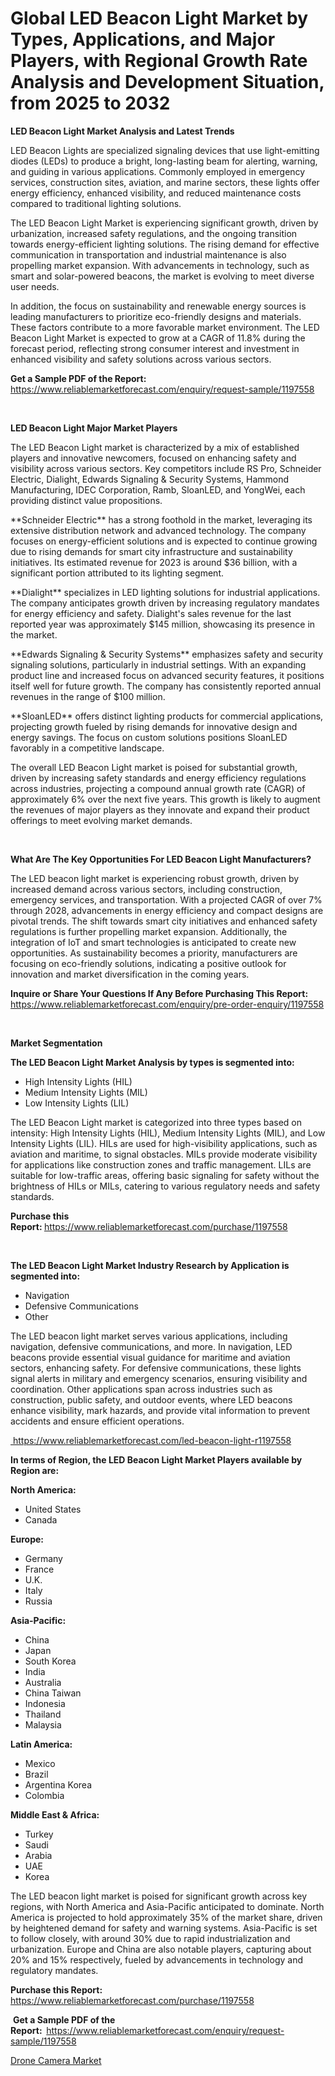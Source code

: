 <p><h1>Global LED Beacon Light Market by Types, Applications, and Major Players, with Regional Growth Rate Analysis and Development Situation, from 2025 to 2032</h1></p><p><strong>LED Beacon Light Market Analysis and Latest Trends</strong></p>
<p><p>LED Beacon Lights are specialized signaling devices that use light-emitting diodes (LEDs) to produce a bright, long-lasting beam for alerting, warning, and guiding in various applications. Commonly employed in emergency services, construction sites, aviation, and marine sectors, these lights offer energy efficiency, enhanced visibility, and reduced maintenance costs compared to traditional lighting solutions.</p><p>The LED Beacon Light Market is experiencing significant growth, driven by urbanization, increased safety regulations, and the ongoing transition towards energy-efficient lighting solutions. The rising demand for effective communication in transportation and industrial maintenance is also propelling market expansion. With advancements in technology, such as smart and solar-powered beacons, the market is evolving to meet diverse user needs.</p><p>In addition, the focus on sustainability and renewable energy sources is leading manufacturers to prioritize eco-friendly designs and materials. These factors contribute to a more favorable market environment. The LED Beacon Light Market is expected to grow at a CAGR of 11.8% during the forecast period, reflecting strong consumer interest and investment in enhanced visibility and safety solutions across various sectors.</p></p>
<p><strong>Get a Sample PDF of the Report:&nbsp;</strong> <a href="https://www.reliablemarketforecast.com/enquiry/request-sample/1197558?utm_campaign=1105&utm_medium=2&utm_source=Github&utm_content=ia&utm_term=18022025&utm_id=led-beacon-light">https://www.reliablemarketforecast.com/enquiry/request-sample/1197558</a></p>
<p>&nbsp;</p>
<p><strong>LED Beacon Light Major Market Players</strong></p>
<p><p>The LED Beacon Light market is characterized by a mix of established players and innovative newcomers, focused on enhancing safety and visibility across various sectors. Key competitors include RS Pro, Schneider Electric, Dialight, Edwards Signaling & Security Systems, Hammond Manufacturing, IDEC Corporation, Ramb, SloanLED, and YongWei, each providing distinct value propositions.</p><p>**Schneider Electric** has a strong foothold in the market, leveraging its extensive distribution network and advanced technology. The company focuses on energy-efficient solutions and is expected to continue growing due to rising demands for smart city infrastructure and sustainability initiatives. Its estimated revenue for 2023 is around $36 billion, with a significant portion attributed to its lighting segment.</p><p>**Dialight** specializes in LED lighting solutions for industrial applications. The company anticipates growth driven by increasing regulatory mandates for energy efficiency and safety. Dialight's sales revenue for the last reported year was approximately $145 million, showcasing its presence in the market.</p><p>**Edwards Signaling & Security Systems** emphasizes safety and security signaling solutions, particularly in industrial settings. With an expanding product line and increased focus on advanced security features, it positions itself well for future growth. The company has consistently reported annual revenues in the range of $100 million.</p><p>**SloanLED** offers distinct lighting products for commercial applications, projecting growth fueled by rising demands for innovative design and energy savings. The focus on custom solutions positions SloanLED favorably in a competitive landscape.</p><p>The overall LED Beacon Light market is poised for substantial growth, driven by increasing safety standards and energy efficiency regulations across industries, projecting a compound annual growth rate (CAGR) of approximately 6% over the next five years. This growth is likely to augment the revenues of major players as they innovate and expand their product offerings to meet evolving market demands.</p></p>
<p>&nbsp;</p>
<p><strong>What Are The Key Opportunities For LED Beacon Light Manufacturers?</strong></p>
<p><p>The LED beacon light market is experiencing robust growth, driven by increased demand across various sectors, including construction, emergency services, and transportation. With a projected CAGR of over 7% through 2028, advancements in energy efficiency and compact designs are pivotal trends. The shift towards smart city initiatives and enhanced safety regulations is further propelling market expansion. Additionally, the integration of IoT and smart technologies is anticipated to create new opportunities. As sustainability becomes a priority, manufacturers are focusing on eco-friendly solutions, indicating a positive outlook for innovation and market diversification in the coming years.</p></p>
<p><strong>Inquire or Share Your Questions If Any Before Purchasing This Report:</strong> <a href="https://www.reliablemarketforecast.com/enquiry/pre-order-enquiry/1197558?utm_campaign=1105&utm_medium=2&utm_source=Github&utm_content=ia&utm_term=18022025&utm_id=led-beacon-light">https://www.reliablemarketforecast.com/enquiry/pre-order-enquiry/1197558</a></p>
<p>&nbsp;</p>
<p><strong>Market Segmentation</strong></p>
<p><strong>The LED Beacon Light Market Analysis by types is segmented into:</strong></p>
<p><ul><li>High Intensity Lights (HIL)</li><li>Medium Intensity Lights (MIL)</li><li>Low Intensity Lights (LIL)</li></ul></p>
<p><p>The LED Beacon Light market is categorized into three types based on intensity: High Intensity Lights (HIL), Medium Intensity Lights (MIL), and Low Intensity Lights (LIL). HILs are used for high-visibility applications, such as aviation and maritime, to signal obstacles. MILs provide moderate visibility for applications like construction zones and traffic management. LILs are suitable for low-traffic areas, offering basic signaling for safety without the brightness of HILs or MILs, catering to various regulatory needs and safety standards.</p></p>
<p><strong>Purchase this Report:&nbsp;</strong><a href="https://www.reliablemarketforecast.com/purchase/1197558?utm_campaign=1105&utm_medium=2&utm_source=Github&utm_content=ia&utm_term=18022025&utm_id=led-beacon-light">https://www.reliablemarketforecast.com/purchase/1197558</a></p>
<p>&nbsp;</p>
<p><strong>The LED Beacon Light Market Industry Research by Application is segmented into:</strong></p>
<p><ul><li>Navigation</li><li>Defensive Communications</li><li>Other</li></ul></p>
<p><p>The LED beacon light market serves various applications, including navigation, defensive communications, and more. In navigation, LED beacons provide essential visual guidance for maritime and aviation sectors, enhancing safety. For defensive communications, these lights signal alerts in military and emergency scenarios, ensuring visibility and coordination. Other applications span across industries such as construction, public safety, and outdoor events, where LED beacons enhance visibility, mark hazards, and provide vital information to prevent accidents and ensure efficient operations.</p></p>
<p><a href="https://www.reliablemarketforecast.com/led-beacon-light-r1197558?utm_campaign=1105&utm_medium=2&utm_source=Github&utm_content=ia&utm_term=18022025&utm_id=led-beacon-light">&nbsp;https://www.reliablemarketforecast.com/led-beacon-light-r1197558</a></p>
<p><strong>In terms of Region, the LED Beacon Light Market Players available by Region are:</strong></p>
<p>
    <p> <strong> North America: </strong>
        <ul>
            <li>United States</li>
            <li>Canada</li>
        </ul>
        </p> 
    <p> <strong> Europe: </strong>
        <ul>
            <li>Germany</li>
            <li>France</li>
            <li>U.K.</li>
            <li>Italy</li>
            <li>Russia</li>
        </ul>
        </p> 
    <p> <strong> Asia-Pacific: </strong>
        <ul>
            <li>China</li>
            <li>Japan</li>
            <li>South Korea</li>
            <li>India</li>
            <li>Australia</li>
            <li>China Taiwan</li>
            <li>Indonesia</li>
            <li>Thailand</li>
            <li>Malaysia</li>
        </ul>
        </p> 
    <p> <strong> Latin America: </strong>
        <ul>
            <li>Mexico</li>
            <li>Brazil</li>
            <li>Argentina Korea</li>
            <li>Colombia</li>
        </ul>
        </p> 
    <p> <strong> Middle East & Africa: </strong>
        <ul>
            <li>Turkey</li>
            <li>Saudi</li>
            <li>Arabia</li>
            <li>UAE</li>
            <li>Korea</li>
        </ul>
    </p>
    </p>
<p><p>The LED beacon light market is poised for significant growth across key regions, with North America and Asia-Pacific anticipated to dominate. North America is projected to hold approximately 35% of the market share, driven by heightened demand for safety and warning systems. Asia-Pacific is set to follow closely, with around 30% due to rapid industrialization and urbanization. Europe and China are also notable players, capturing about 20% and 15% respectively, fueled by advancements in technology and regulatory mandates.</p></p>
<p><strong>Purchase this Report: </strong><a href="https://www.reliablemarketforecast.com/purchase/1197558?utm_campaign=1105&utm_medium=2&utm_source=Github&utm_content=ia&utm_term=18022025&utm_id=led-beacon-light">https://www.reliablemarketforecast.com/purchase/1197558</a></p>
<p>&nbsp;<strong>Get a Sample PDF of the Report:&nbsp;&nbsp;</strong><a href="https://www.reliablemarketforecast.com/enquiry/request-sample/1197558?utm_campaign=1105&utm_medium=2&utm_source=Github&utm_content=ia&utm_term=18022025&utm_id=led-beacon-light">https://www.reliablemarketforecast.com/enquiry/request-sample/1197558</a></p>
<p><strong></strong></p>
<p><p><a href="https://github.com/prosalinda88/Market-Research-Report-List-7/blob/main/drone-camera-market.md?utm_campaign=1105&utm_medium=2&utm_source=Github&utm_content=ia&utm_term=18022025&utm_id=led-beacon-light">Drone Camera Market</a></p></p>